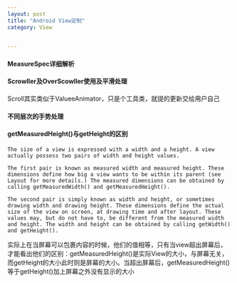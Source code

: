 ```yaml
---
layout: post
title: "Android View定制"
category: View
 

---
```



#### MeasureSpec详细解析



#### Scrowller及OverScowller使用及平滑处理

Scroll其实类似于ValueeAnimator，只是个工具类，就提的更新交给用户自己 

#### 不同层次的手势处理


####  getMeasuredHeight()与getHeight的区别

	The size of a view is expressed with a width and a height. A view actually possess two pairs of width and height values.
	
	The first pair is known as measured width and measured height. These dimensions define how big a view wants to be within its parent (see Layout for more details.) The measured dimensions can be obtained by calling getMeasuredWidth() and getMeasuredHeight().
	
	The second pair is simply known as width and height, or sometimes drawing width and drawing height. These dimensions define the actual size of the view on screen, at drawing time and after layout. These values may, but do not have to, be different from the measured width and height. The width and height can be obtained by calling getWidth() and getHeight().

实际上在当屏幕可以包裹内容的时候，他们的值相等，只有当view超出屏幕后，才能看出他们的区别：getMeasuredHeight()是实际View的大小，与屏幕无关，而getHeight的大小此时则是屏幕的大小。当超出屏幕后，getMeasuredHeight()等于getHeight()加上屏幕之外没有显示的大小
 